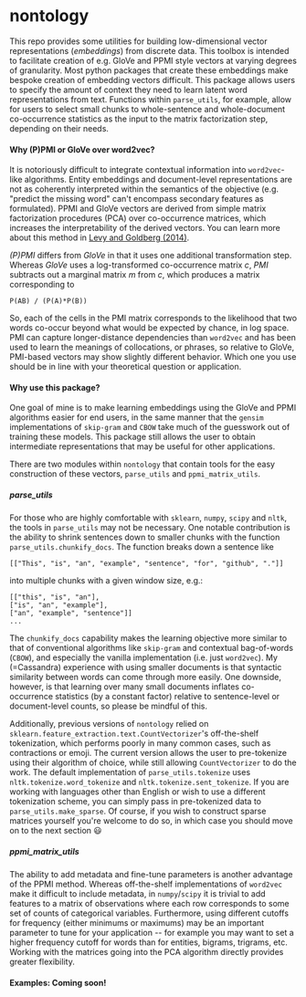 # nontology

This repo provides some utilities for building low-dimensional vector representations (_embeddings_) from discrete data. This toolbox is intended to facilitate creation of e.g. GloVe and PPMI style vectors at varying degrees of granularity. Most python packages that create these embeddings make bespoke creation of embedding vectors difficult. This package allows users to specify the amount of context they need to learn latent word representations from text. Functions within `parse_utils`, for example, allow for users to select small chunks to whole-sentence and whole-document co-occurrence statistics as the input to the matrix factorization step, depending on their needs.

#### Why (P)PMI or GloVe over word2vec?

It is notoriously difficult to integrate contextual information into `word2vec`-like algorithms. Entity embeddings and document-level representations are not as coherently interpreted within the semantics of the objective (e.g. "predict the missing word" can't encompass secondary features as formulated). PPMI and GloVe vectors are derived from simple matrix factorization procedures (PCA) over co-occurrence matrices, which increases the interpretability of the derived vectors. You can learn more about this method in [Levy and Goldberg (2014)](http://papers.nips.cc/paper/5477-neural-word-embedding-as-implicit-matrix-factorization.pdf).

_(P)PMI_ differs from _GloVe_ in that it uses one additional transformation step. Whereas _GloVe_ uses a log-transformed co-occurrence matrix _c_, _PMI_ subtracts out a marginal matrix _m_ from _c_, which produces a matrix corresponding to 

```P(AB) / (P(A)*P(B))```

So, each of the cells in the PMI matrix corresponds to the likelihood that two words co-occur beyond what would be expected by chance, in log space. PMI can capture longer-distance dependencies than `word2vec` and has been used to learn the meanings of collocations, or phrases, so relative to GloVe, PMI-based vectors may show slightly different behavior. Which one you use should be in line with your theoretical question or application.

#### Why use this package?

One goal of mine is to make learning embeddings using the GloVe and PPMI algorithms easier for end users, in the same manner that the `gensim` implementations of `skip-gram` and `CBOW` take much of the guesswork out of training these models. This package still allows the user to obtain intermediate representations that may be useful for other applications.

There are two modules within `nontology` that contain tools for the easy construction of these vectors, `parse_utils` and `ppmi_matrix_utils`. 

##### parse_utils

For those who are highly comfortable with `sklearn`, `numpy`, `scipy` and `nltk`, the tools in `parse_utils` may not be necessary. One notable contribution is the ability to shrink sentences down to smaller chunks with the function `parse_utils.chunkify_docs`. The function breaks down a sentence like 

```[["This", "is", "an", "example", "sentence", "for", "github", "."]]```

into multiple chunks with a given window size, e.g.:

```
[["this", "is", "an"],
["is", "an", "example"],
["an", "example", "sentence"]]
...
```

The `chunkify_docs` capability makes the learning objective more similar to that of conventional algorithms like `skip-gram` and contextual bag-of-words (`CBOW`), and especially the vanilla implementation (i.e. just `word2vec`). My (=Cassandra) experience with using smaller documents is that syntactic similarity between words can come through  more easily. One downside, however, is that learning over many small documents inflates co-occurrence statistics (by a constant factor) relative to sentence-level or document-level counts, so please be mindful of this. 

Additionally, previous versions of `nontology` relied on `sklearn.feature_extraction.text.CountVectorizer`'s off-the-shelf tokenization, which performs poorly in many common cases, such as contractions or emoji. The current version allows the user to pre-tokenize using their algorithm of choice, while still allowing `CountVectorizer` to do the work. The default implementation of `parse_utils.tokenize` uses `nltk.tokenize.word_tokenize` and `nltk.tokenize.sent_tokenize`. If you are working with languages other than English or wish to use a different tokenization scheme, you can simply pass in pre-tokenized data to `parse_utils.make_sparse`. Of course, if you wish to construct sparse matrices yourself you're welcome to do so, in which case you should move on to the next section :smiley:

##### ppmi_matrix_utils

The ability to add metadata and fine-tune parameters is another advantage of the PPMI method. Whereas off-the-shelf implementations of `word2vec` make it difficult to include metadata, in `numpy`/`scipy` it is trivial to add features to a matrix of observations where each row corresponds to some set of counts of categorical variables. Furthermore, using different cutoffs for frequency (either minimums or maximums) may be an important parameter to tune for your application -- for example you may want to set a higher frequency cutoff for words than for entities, bigrams, trigrams, etc. Working with the matrices going into the PCA algorithm directly provides greater flexibility.


#### Examples: Coming soon!